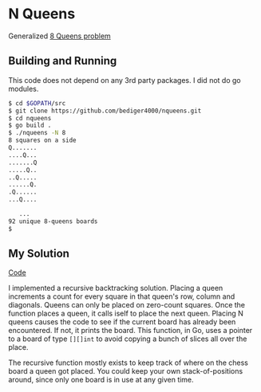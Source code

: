 # N Queens

Generalized [8 Queens problem](https://en.wikipedia.org/wiki/Eight_queens_puzzle)

## Building and Running

This code does not depend on any 3rd party packages.
I did not do go modules.

```sh
$ cd $GOPATH/src
$ git clone https://github.com/bediger4000/nqueens.git
$ cd nqueens
$ go build .
$ ./nqueens -N 8
8 squares on a side
Q.......
....Q...
.......Q
.....Q..
..Q.....
......Q.
.Q......
...Q....

   ...
92 unique 8-queens boards
$
```

## My Solution

[Code](main.go)

I implemented a recursive backtracking solution.
Placing a queen increments a count for every square in
that queen's row, column and diagonals.
Queens can only be placed on zero-count squares.
Once the function places a queen,
it calls iself to place the next queen.
Placing N queens causes the code to see if the current
board has already been encountered.
If not, it prints the board.
This function, in Go, uses a pointer to a board of type `[][]int`
to avoid copying a bunch of slices all over the place.

The recursive function mostly exists to keep track of where
on the chess board a queen got placed.
You could keep your own stack-of-positions around,
since only one board is in use at any given time.
